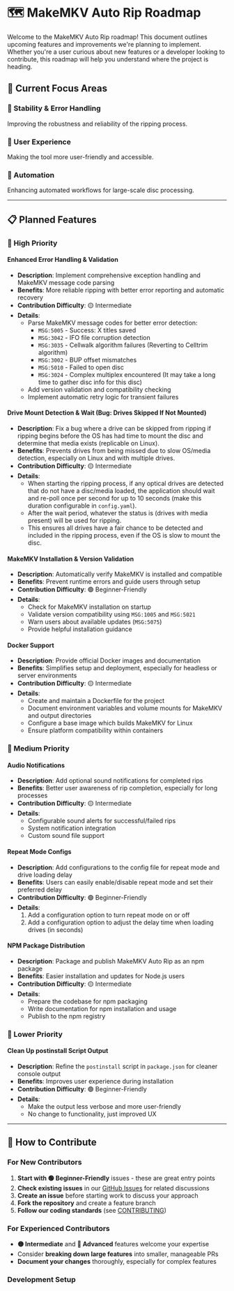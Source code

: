# 🗺️ MakeMKV Auto Rip Roadmap

Welcome to the MakeMKV Auto Rip roadmap! This document outlines upcoming features and improvements we're planning to implement. Whether you're a user curious about new features or a developer looking to contribute, this roadmap will help you understand where the project is heading.

## 🎯 Current Focus Areas

### 🔧 Stability & Error Handling

Improving the robustness and reliability of the ripping process.

### 🎵 User Experience

Making the tool more user-friendly and accessible.

### 🔄 Automation

Enhancing automated workflows for large-scale disc processing.

---

## 📋 Planned Features

### 🚀 High Priority

#### Enhanced Error Handling & Validation

- **Description**: Implement comprehensive exception handling and MakeMKV message code parsing
- **Benefits**: More reliable ripping with better error reporting and automatic recovery
- **Contribution Difficulty**: 🟡 Intermediate
- **Details**:
  - Parse MakeMKV message codes for better error detection:
    - `MSG:5005` - Success: X titles saved
    - `MSG:3042` - IFO file corruption detection
    - `MSG:3035` - Cellwalk algorithm failures (Reverting to Celltrim algorithm)
    - `MSG:3002` - BUP offset mismatches
    - `MSG:5010` - Failed to open disc
    - `MSG:3024` - Complex multiplex encountered (It may take a long time to gather disc info for this disc)
  - Add version validation and compatibility checking
  - Implement automatic retry logic for transient failures

#### Drive Mount Detection & Wait (Bug: Drives Skipped If Not Mounted)

- **Description**: Fix a bug where a drive can be skipped from ripping if ripping begins before the OS has had time to mount the disc and determine that media exists (replicable on Linux).
- **Benefits**: Prevents drives from being missed due to slow OS/media detection, especially on Linux and with multiple drives.
- **Contribution Difficulty**: 🟡 Intermediate
- **Details**:
  - When starting the ripping process, if any optical drives are detected that do not have a disc/media loaded, the application should wait and re-poll once per second for up to 10 seconds (make this duration configurable in `config.yaml`).
  - After the wait period, whatever the status is (drives with media present) will be used for ripping.
  - This ensures all drives have a fair chance to be detected and included in the ripping process, even if the OS is slow to mount the disc.

#### MakeMKV Installation & Version Validation

- **Description**: Automatically verify MakeMKV is installed and compatible
- **Benefits**: Prevent runtime errors and guide users through setup
- **Contribution Difficulty**: 🟢 Beginner-Friendly
- **Details**:
  - Check for MakeMKV installation on startup
  - Validate version compatibility using `MSG:1005` and `MSG:5021`
  - Warn users about available updates (`MSG:5075`)
  - Provide helpful installation guidance

#### Docker Support

- **Description**: Provide official Docker images and documentation
- **Benefits**: Simplifies setup and deployment, especially for headless or server environments
- **Contribution Difficulty**: 🟡 Intermediate
- **Details**:
  - Create and maintain a Dockerfile for the project
  - Document environment variables and volume mounts for MakeMKV and output directories
  - Configure a base image which builds MakeMKV for Linux
  - Ensure platform compatibility within containers

### 🎵 Medium Priority

#### Audio Notifications

- **Description**: Add optional sound notifications for completed rips
- **Benefits**: Better user awareness of rip completion, especially for long processes
- **Contribution Difficulty**: 🟡 Intermediate
- **Details**:
  - Configurable sound alerts for successful/failed rips
  - System notification integration
  - Custom sound file support

#### Repeat Mode Configs

- **Description**: Add configurations to the config file for repeat mode and drive loading delay
- **Benefits**: Users can easily enable/disable repeat mode and set their preferred delay
- **Contribution Difficulty**: 🟢 Beginner-Friendly
- **Details**:
  1. Add a configuration option to turn repeat mode on or off
  2. Add a configuration option to adjust the delay time when loading drives (in seconds)

#### NPM Package Distribution

- **Description**: Package and publish MakeMKV Auto Rip as an npm package
- **Benefits**: Easier installation and updates for Node.js users
- **Contribution Difficulty**: 🟡 Intermediate
- **Details**:
  - Prepare the codebase for npm packaging
  - Write documentation for npm installation and usage
  - Publish to the npm registry

### 🔄 Lower Priority

#### Clean Up postinstall Script Output

- **Description**: Refine the `postinstall` script in `package.json` for cleaner console output
- **Benefits**: Improves user experience during installation
- **Contribution Difficulty**: 🟢 Beginner-Friendly
- **Details**:
  - Make the output less verbose and more user-friendly
  - No change to functionality, just improved UX

---

## 🤝 How to Contribute

### For New Contributors

1. **Start with 🟢 Beginner-Friendly** issues - these are great entry points
2. **Check existing issues** in our [GitHub Issues](../../issues) for related discussions
3. **Create an issue** before starting work to discuss your approach
4. **Fork the repository** and create a feature branch
5. **Follow our coding standards** (see [CONTRIBUTING](CONTRIBUTING.md))

### For Experienced Contributors

- **🟡 Intermediate** and **🔴 Advanced** features welcome your expertise
- Consider **breaking down large features** into smaller, manageable PRs
- **Document your changes** thoroughly, especially for complex features

### Development Setup
